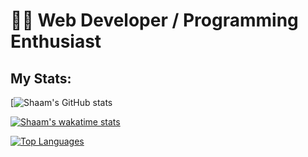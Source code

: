 
# 🐱‍💻 Web Developer / Programming Enthusiast

## My Stats:

[![Shaam's GitHub stats](https://github-readme-stats.vercel.app/api?username=Shaam-K&show_icons=true&theme=tokyonight&hide_border)

[![Shaam's wakatime stats](https://github-readme-stats.vercel.app/api/wakatime?username=Shaam-K)](https://github.com/anuraghazra/github-readme-stats)

[![Top Languages](https://github-readme-stats.vercel.app/api/top-langs/?username=Shaam-K)](https://github.com/anuraghazra/github-readme-stats)